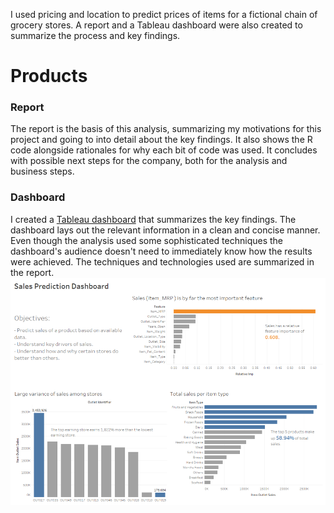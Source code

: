 I used pricing and location to predict prices of items for a fictional chain of grocery stores. A report and a Tableau dashboard were also created to summarize the process and key findings.


# Products 

### Report
The report is the basis of this analysis, summarizing my motivations for this project and going 
to into detail about the key findings. It also shows the R code alongside rationales for why each 
bit of code was used. It concludes with possible next steps for the company, both for the analysis 
and business steps.

### Dashboard
I created a [Tableau dashboard](https://public.tableau.com/profile/christopher.chan7070#!/vizhome/bigmat_sales/bigmart_sales) that summarizes the key findings. The dashboard lays out the relevant information in a clean
and concise manner. Even though the analysis used some sophisticated  techniques the dashboard's 
audience doesn't need to immediately know how the results were achieved. The techniques and 
technologies used are summarized in the report.
![](bigmart_sales_report_files/dashboard.png)